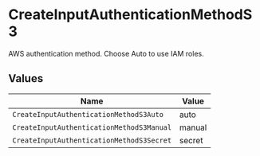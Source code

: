 # CreateInputAuthenticationMethodS3

AWS authentication method. Choose Auto to use IAM roles.


## Values

| Name                                      | Value                                     |
| ----------------------------------------- | ----------------------------------------- |
| `CreateInputAuthenticationMethodS3Auto`   | auto                                      |
| `CreateInputAuthenticationMethodS3Manual` | manual                                    |
| `CreateInputAuthenticationMethodS3Secret` | secret                                    |